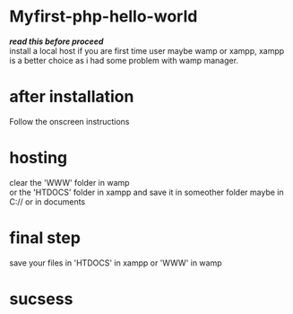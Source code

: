 # Myfirst-php-hello-world
<Strong> <em> read this before proceed </em> </strong>
<br />
install a local host if you are first time user
maybe wamp or xampp, xampp is a better choice as i had some problem with wamp manager.
# after installation
Follow the onscreen instructions
# hosting
clear the 'WWW' folder in wamp <br />
or the 'HTDOCS' folder in xampp and save it in someother folder maybe in C:// or in documents
# final step
<p> save your files in 'HTDOCS' in xampp or 'WWW' in wamp </p>

<h1> sucsess </h1>
